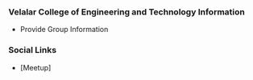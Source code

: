 ### Velalar College of Engineering and Technology Information
* Provide Group Information

### Social Links
* [Meetup]

